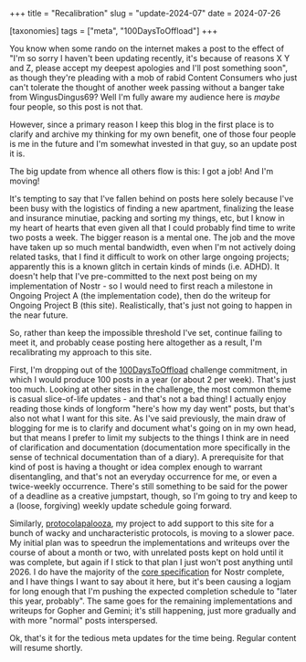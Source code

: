 +++
title =  "Recalibration"
slug =  "update-2024-07"
date = 2024-07-26

[taxonomies]
tags = ["meta", "100DaysToOffload"]
+++


You know when some rando on the internet makes a post to the effect of "I'm so sorry I haven't been updating recently, it's because of reasons X Y and Z, please accept my deepest apologies and I'll post something soon", as though they're pleading with a mob of rabid Content Consumers who just can't tolerate the thought of another week passing without a banger take from WingusDingus69? Well I'm fully aware my audience here is *maybe* four people, so this post is not that. 

However, since a primary reason I keep this blog in the first place is to clarify and archive my thinking for my own benefit, one of those four people is me in the future and I'm somewhat invested in that guy, so an update post it is. 

The big update from whence all others flow is this: I got a job! And I'm moving!

It's tempting to say that I've fallen behind on posts here solely because I've been busy with the logistics of finding a new apartment, finalizing the lease and insurance minutiae, packing and sorting my things, etc, but I know in my heart of hearts that even given all that I could probably find time to write two posts a week. The bigger reason is a mental one. The job and the move have taken up so much mental bandwidth, even when I'm not actively doing related tasks, that I find it difficult to work on other large ongoing projects; apparently this is a known glitch in certain kinds of minds (i.e. ADHD). It doesn't help that I've pre-committed to the next post being on my implementation of Nostr - so I would need to first reach a milestone in Ongoing Project A (the implementation code), then do the writeup for Ongoing Project B (this site). Realistically, that's just not going to happen in the near future.


So, rather than keep the impossible threshold I've set, continue failing to meet it, and probably cease posting here altogether as a result, I'm recalibrating my approach to this site. 

First, I'm dropping out of the [100DaysToOffload](/tags/100daystooffload) challenge commitment, in which I would produce 100 posts in a year (or about 2 per week). That's just too much. Looking at other sites in the challenge, the most common theme is casual slice-of-life updates - and that's not a bad thing! I actually enjoy reading those kinds of longform "here's how my day went" posts, but that's also not what I want for this site. As I've said previously, the main draw of blogging for me is to clarify and document what's going on in my own head, but that means I prefer to limit my subjects to the things I think are in need of clarification and documentation (documentation more specifically in the sense of technical documentation than of a diary). A prerequisite for that kind of post is having a thought or idea complex enough to warrant disentangling, and that's not an everyday occurrence for me, or even a twice-weekly occurrence. There's still something to be said for the power of a deadline as a creative jumpstart, though, so I'm going to try and keep to a (loose, forgiving) weekly update schedule going forward.


Similarly, [protocolapalooza](/tags/protocolapalooza), my project to add support to this site for a bunch of wacky and uncharacteristic protocols, is moving to a slower pace. My initial plan was to speedrun the implementations and writeups over the course of about a month or two, with unrelated posts kept on hold until it was complete, but again if I stick to that plan I just won't post anything until 2026. I do have the majority of the [core specification](https://github.com/nostr-protocol/nips/blob/master/01.md) for Nostr complete, and I have things I want to say about it here, but it's been causing a logjam for long enough that I'm pushing the expected completion schedule to "later this year, probably". The same goes for the remaining implementations and writeups for Gopher and Gemini; it's still happening, just more gradually and with more "normal" posts interspersed.


Ok, that's it for the tedious meta updates for the time being. Regular content will resume shortly.
